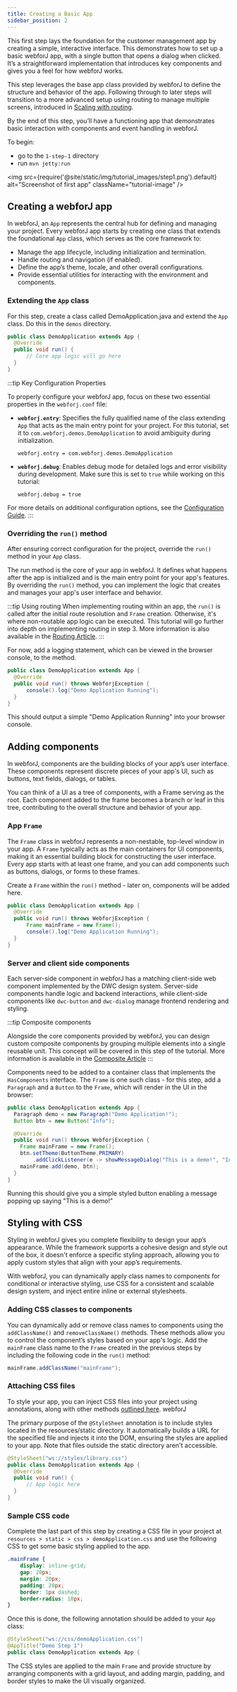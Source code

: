 ```yaml
---
title: Creating a Basic App
sidebar_position: 2
---
```


This first step lays the foundation for the customer management app by creating a simple, interactive interface. This demonstrates how to set up a basic webforJ app, with a single button that opens a dialog when clicked. It’s a straightforward implementation that introduces key components and gives you a feel for how webforJ works.

This step leverages the base app class provided by webforJ to define the structure and behavior of the app. Following through to later steps will transition to a more advanced setup using routing to manage multiple screens, introduced in [Scaling with routing](./scaling-with-routing).

By the end of this step, you’ll have a functioning app that demonstrates basic interaction with components and event handling in webforJ. 

To begin: 
  - go to the `1-step-1` directory
  - run `mvn jetty:run`

<img src={require('@site/static/img/tutorial_images/step1.png').default} alt="Screenshot of first app" className="tutorial-image" />

## Creating a webforJ app

In webforJ, an `App` represents the central hub for defining and managing your project. Every webforJ app starts by creating one class that extends the foundational `App` class, which serves as the core framework to:

- Manage the app lifecycle, including initialization and termination.
- Handle routing and navigation (if enabled).
- Define the app’s theme, locale, and other overall configurations.
- Provide essential utilities for interacting with the environment and components.

### Extending the `App` class

For this step, create a class called DemoApplication.java and extend the `App` class. Do this in the `demos` directory.

```java title="DemoApplication.java"
public class DemoApplication extends App {
  @Override
  public void run() {
      // Core app logic will go here
  }
}
```

:::tip Key Configuration Properties

To properly configure your webforJ app, focus on these two essential properties in the `webforj.conf` file:

- **`webforj.entry`**: Specifies the fully qualified name of the class extending `App` that acts as the main entry point for your project. For this tutorial, set it to `com.webforj.demos.DemoApplication` to avoid ambiguity during initialization.
    ```hocon
    webforj.entry = com.webforj.demos.DemoApplication
    ```
- **`webforj.debug`**: Enables debug mode for detailed logs and error visibility during development. Make sure this is set to `true` while working on this tutorial:
    ```hocon
    webforj.debug = true
    ```

For more details on additional configuration options, see the [Configuration Guide](../../configuration/overview).
:::

### Overriding the `run()` method

After ensuring correct configuration for the project, override the `run()` method in your `App` class. 

The run method is the core of your app in webforJ. It defines what happens after the app is initialized and is the main entry point for your app's features. By overriding the `run()` method, you can implement the logic that creates and manages your app's user interface and behavior. 

:::tip Using routing
When implementing routing within an app, the `run()` is called after the initial route resolution and `Frame` creation. Otherwise, it's where non-routable app logic can be executed. This tutorial will go further into depth on implementing routing in step 3. More information is also available
in the [Routing Article](../../routing/overview).
:::

For now, add a logging statement, which can be viewed in the browser console, to the method.

```java title="DemoApplication.java"
public class DemoApplication extends App {
  @Override
  public void run() throws WebforjException {
      console().log("Demo Application Running");
  }
}
```

This should output a simple "Demo Application Running" into your browser console.

## Adding components 

In webforJ, components are the building blocks of your app’s user interface. These components represent discrete pieces of your app's UI, such as buttons, text fields, dialogs, or tables. 

You can think of a UI as a tree of components, with a Frame serving as the root. Each component added to the frame becomes a branch or leaf in this tree, contributing to the overall structure and behavior of your app.

### App `Frame`

The `Frame` class in webforJ represents a non-nestable, top-level window in your app. A `Frame` typically acts as the main containers for UI components, making it an essential building block for constructing the user interface. Every app starts with at least one frame, and you can add components such as buttons, dialogs, or forms to these frames.

Create a `Frame` within the `run()` method - later on, components will be added here.

<!-- Any other content here I'm missing? -->

```java title="DemoApplication.java"
public class DemoApplication extends App {
  @Override
  public void run() throws WebforjException {
      Frame mainFrame = new Frame();
      console().log("Demo Application Running");
  }
}
```

### Server and client side components

Each server-side component in webforJ has a matching client-side web component implemented by the DWC design system. Server-side components handle logic and backend interactions, while client-side components like `dwc-button` and `dwc-dialog` manage frontend rendering and styling.

:::tip Composite components

Alongside the core components provided by webforJ, you can design custom composite components by grouping multiple elements into a single reusable unit. This concept will be covered in this step of the tutorial. More information is available in the [Composite Article](../../building-ui/composite-components)
:::

Components need to be added to a container class that implements the `HasComponents` interface. The `Frame` is one such class - for this step, add a `Paragraph` and a `Button` to the `Frame`, which will render in the UI in the browser:

```java title="DemoApplication.java"
public class DemoApplication extends App {
  Paragraph demo = new Paragraph("Demo Application!");
  Button btn = new Button("Info");

  @Override
  public void run() throws WebforjException {
    Frame mainFrame = new Frame();
    btn.setTheme(ButtonTheme.PRIMARY)
        .addClickListener(e -> showMessageDialog("This is a demo!", "Info"));
    mainFrame.add(demo, btn);
  }
}
```

Running this should give you a simple styled button enabling a message popping up saying "This is a demo!"

## Styling with CSS

Styling in webforJ gives you complete flexibility to design your app’s appearance. While the framework supports a cohesive design and style out of the box, it doesn't enforce a specific styling approach, allowing you to apply custom styles that align with your app’s requirements. 

With webforJ, you can dynamically apply class names to components for conditional or interactive styling, use CSS for a consistent and scalable design system, and inject entire inline or external stylesheets.

### Adding CSS classes to components

You can dynamically add or remove class names to components using the `addClassName()` and `removeClassName()` methods. These methods allow you to control the component’s styles based on your app's logic. Add the `mainFrame` class name to the `Frame` created in the previous steps by including the following code in the `run()` method:

```java
mainFrame.addClassName("mainFrame");
```

### Attaching CSS files

To style your app, you can inject CSS files into your project using annotations, along with other methods [outlined here](../../styling/getting-started#using-custom-css). webforJ

The primary purpose of the `@StyleSheet` annotation is to include styles located in the resources/static directory. It automatically builds a URL for the specified file and injects it into the DOM, ensuring the styles are applied to your app. Note that files outside the static directory aren't accessible.

```java title="DemoApplication.java"
@StyleSheet("ws://styles/library.css")
public class DemoApplication extends App {
  @Override
  public void run() {
      // App logic here
  }
}
```

### Sample CSS code

Complete the last part of this step by creating a CSS file in your project at `resources > static > css > demoApplication.css` and use the following CSS to get some basic styling applied to the app.

```css
.mainFrame {
    display: inline-grid;
    gap: 20px;
    margin: 20px;
    padding: 20px;
    border: 1px dashed;
    border-radius: 10px;
}
```

Once this is done, the following annotation should be added to your `App` class:

```java title="DemoApplication.java"
@StyleSheet("ws://css/demoApplication.css")
@AppTitle("Demo Step 1")
public class DemoApplication extends App {
```

The CSS styles are applied to the main `Frame` and provide structure by arranging components with a grid layout, and adding margin, padding, and border styles to make the UI visually organized.